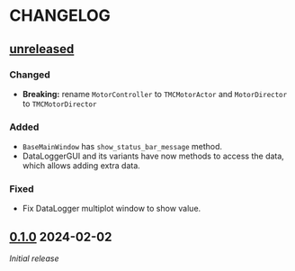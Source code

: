 # CHANGELOG

## [unreleased]

### Changed

- **Breaking:** rename `MotorController` to `TMCMotorActor` and `MotorDirector` to `TMCMotorDirector`

### Added

- `BaseMainWindow` has `show_status_bar_message` method.
- DataLoggerGUI and its variants have now methods to access the data, which allows adding extra data.

### Fixed

- Fix DataLogger multiplot window to show value.


## [0.1.0] 2024-02-02

_Initial release_

[unreleased]: https://github.com/BenediktBurger/pyleco-extras/compare/v0.1.0...HEAD
[0.1.0]: https://github.com/BenediktBurger/pyleco-extras/releases/tag/v0.1.0
